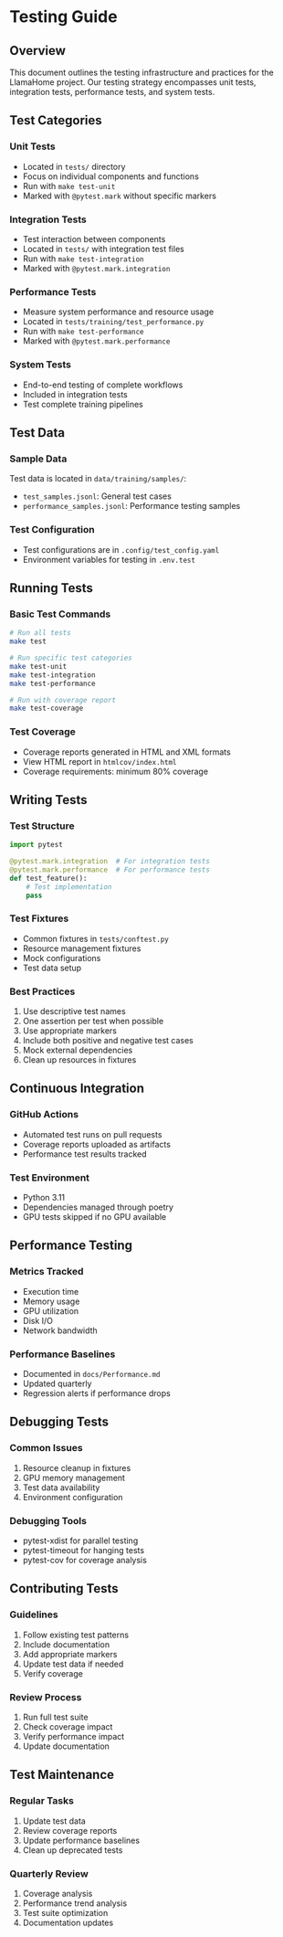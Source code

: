 # Testing Guide

## Overview

This document outlines the testing infrastructure and practices for the LlamaHome project. Our testing strategy encompasses unit tests, integration tests, performance tests, and system tests.

## Test Categories

### Unit Tests
- Located in `tests/` directory
- Focus on individual components and functions
- Run with `make test-unit`
- Marked with `@pytest.mark` without specific markers

### Integration Tests
- Test interaction between components
- Located in `tests/` with integration test files
- Run with `make test-integration`
- Marked with `@pytest.mark.integration`

### Performance Tests
- Measure system performance and resource usage
- Located in `tests/training/test_performance.py`
- Run with `make test-performance`
- Marked with `@pytest.mark.performance`

### System Tests
- End-to-end testing of complete workflows
- Included in integration tests
- Test complete training pipelines

## Test Data

### Sample Data
Test data is located in `data/training/samples/`:
- `test_samples.jsonl`: General test cases
- `performance_samples.jsonl`: Performance testing samples

### Test Configuration
- Test configurations are in `.config/test_config.yaml`
- Environment variables for testing in `.env.test`

## Running Tests

### Basic Test Commands
```bash
# Run all tests
make test

# Run specific test categories
make test-unit
make test-integration
make test-performance

# Run with coverage report
make test-coverage
```

### Test Coverage
- Coverage reports generated in HTML and XML formats
- View HTML report in `htmlcov/index.html`
- Coverage requirements: minimum 80% coverage

## Writing Tests

### Test Structure
```python
import pytest

@pytest.mark.integration  # For integration tests
@pytest.mark.performance  # For performance tests
def test_feature():
    # Test implementation
    pass
```

### Test Fixtures
- Common fixtures in `tests/conftest.py`
- Resource management fixtures
- Mock configurations
- Test data setup

### Best Practices
1. Use descriptive test names
2. One assertion per test when possible
3. Use appropriate markers
4. Include both positive and negative test cases
5. Mock external dependencies
6. Clean up resources in fixtures

## Continuous Integration

### GitHub Actions
- Automated test runs on pull requests
- Coverage reports uploaded as artifacts
- Performance test results tracked

### Test Environment
- Python 3.11
- Dependencies managed through poetry
- GPU tests skipped if no GPU available

## Performance Testing

### Metrics Tracked
- Execution time
- Memory usage
- GPU utilization
- Disk I/O
- Network bandwidth

### Performance Baselines
- Documented in `docs/Performance.md`
- Updated quarterly
- Regression alerts if performance drops

## Debugging Tests

### Common Issues
1. Resource cleanup in fixtures
2. GPU memory management
3. Test data availability
4. Environment configuration

### Debugging Tools
- pytest-xdist for parallel testing
- pytest-timeout for hanging tests
- pytest-cov for coverage analysis

## Contributing Tests

### Guidelines
1. Follow existing test patterns
2. Include documentation
3. Add appropriate markers
4. Update test data if needed
5. Verify coverage

### Review Process
1. Run full test suite
2. Check coverage impact
3. Verify performance impact
4. Update documentation

## Test Maintenance

### Regular Tasks
1. Update test data
2. Review coverage reports
3. Update performance baselines
4. Clean up deprecated tests

### Quarterly Review
1. Coverage analysis
2. Performance trend analysis
3. Test suite optimization
4. Documentation updates
